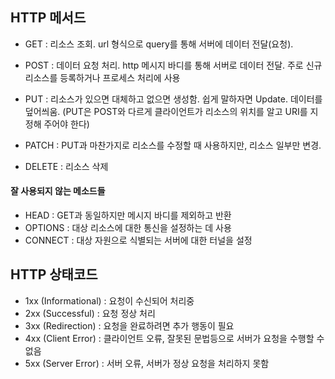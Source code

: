 ## HTTP 메서드

- GET : 리소스 조회. url 형식으로 query를 통해 서버에 데이터 전달(요청).

- POST : 데이터 요청 처리. http 메시지 바디를 통해 서버로 데이터 전달. 주로 신규 리소스를 등록하거나 프로세스 처리에 사용

- PUT : 리소스가 있으면 대체하고 없으면 생성함. 쉽게 말하자면 Update. 데이터를 덮어씌움.
(PUT은 POST와 다르게 클라이언트가 리소스의 위치를 알고 URI를 지정해 주어야 한다)

- PATCH : PUT과 마찬가지로 리소스를 수정할 때 사용하지만, 리소스 일부만 변경.

- DELETE : 리소스 삭제

#### 잘 사용되지 않는 메소드들
- HEAD : GET과 동일하지만 메시지 바디를 제외하고 반환
- OPTIONS : 대상 리소스에 대한 통신을 설정하는 데 사용
- CONNECT : 대상 자원으로 식별되는 서버에 대한 터널을 설정


## HTTP 상태코드
- 1xx (Informational) : 요청이 수신되어 처리중
- 2xx (Successful) : 요청 정상 처리
- 3xx (Redirection) : 요청을 완료하려면 추가 행동이 필요
- 4xx (Client Error) : 클라이언트 오류, 잘못된 문법등으로 서버가 요청을 수행할 수 없음
- 5xx (Server Error) : 서버 오류, 서버가 정상 요청을 처리하지 못함
